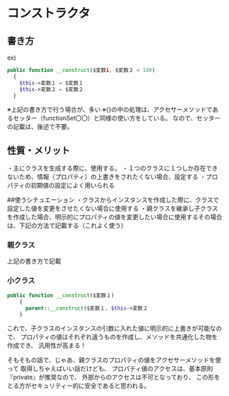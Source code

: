 # コンストラクタ
## 書き方

ex)
```php
public function __construct($変数1, $変数２ = 100)
  {
    $this->変数１ = $変数１
    $this->変数２ = $変数２
  } 
```
※上記の書き方で行う場合が、多い
※{}の中の処理は、アクセサーメソッドであるセッター（functionSet〇〇）と同様の使い方をしている。
なので、セッターの記載は、後述で不要。

## 性質・メリット
・主にクラスを生成する際に、使用する。
・１つのクラスに１つしか存在できないため、情報（プロパティ）の上書きをされたくない場合、設定する
・プロパティの初期値の設定によく用いられる

##使うシチュエーション
・クラスからインスタンスを作成した際に、クラスで設定した値を変更をさせたくない場合に使用する
・親クラスを継承し子クラスを作成した場合、明示的にプロパティの値を変更したい場合に使用するその場合は、下記の方法で記載する（これよく使う）

### 親クラス
上記の書き方で記載
### 小クラス
```php
public function __construct($変数１)
    {
      parent::__construct($変数１, $this->変数２
    }
```

これで、子クラスのインスタンスの引数に入れた値に明示的に上書きが可能なので、
プロパティの値はそれぞれ違うものを作成し、メソッドを共通化した物を作成でき、
汎用性が高まる！

そもそもの話で、じゃあ、親クラスのプロパティの値をアクセサーメソッドを使って
取得しちゃえばいい話だけども、
プロパティ値のアクセスは、基本原則『private』が推奨なので、
外部からのアクセスは不可となっており、
この形をとる方がセキュリティー的に安全であると思われる。
